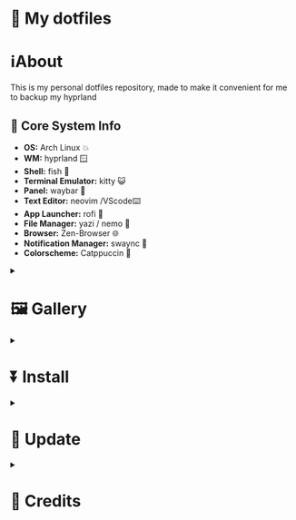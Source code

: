 <h1>💖 My dotfiles</h1>

<div>
<h1>ℹ️About</h1>
<p>This is my personal dotfiles repository, made to make it convenient for me to backup my hyprland</p>
<h2>🌸 Core System Info</h2>
<ul>
<li><b>OS:</b> Arch Linux 💥</li>
<li> <b>WM:</b> hyprland 🪟</li>
<li> <b>Shell:</b> fish 🐚</li>
<li> <b>Terminal Emulator:</b> kitty 😺</li>
<li> <b>Panel:</b> waybar 🍧</li>
<li> <b>Text Editor:</b> neovim /VScode⌨️</li>
<li> <b>App Launcher:</b> rofi 🚀</li>
<li> <b>File Manager:</b> yazi / nemo 📂</li>
<li> <b>Browser:</b> Zen-Browser 🌐</li>
<li> <b>Notification Manager:</b> swaync 🔕</li>
<li> <b>Colorscheme:</b> Catppuccin 🎨</li>
</ul>
</div>

<div>
<details>
<summary><h1>🖼 Gallery</h1></summary>
<p>I don't have a screenshots now:D<p>
</details>
</div>

<div>
<details>
<summary><h1>⏬ Install</h1></summary>

<h2>📤 Dependencies Installation</h12>

<h3>📦 Necessarily apps/utils</h3>

```
yay -Sy hyprland hyprlock hypridle hyprpicker hyprpaper xdg-desktop-portal-hyprland waybar waybar-updates rofi-wayland swaync wl-clipboard cliphist swayosd-git brightnessctl polkit-gnome playerctl grim slurp fastfetch fish yazi satty nemo yadm wttr wttrbar cava devify easyeffects-git udiskie 
```

<details>
<summary><h3>📦 optional apps/utils</h3></summary>

```
yay -S zen-browser-bin discord obsidian spotify lazygit-git lazydocker thunderbird krita libreoffice obs-studio-git steam
```

</details>
<h3>🎨 Color themes</h3>

```
yay -Sy catppuccin-gtk-theme-mocha bibata-cursor-theme-bin qt5ct qt5-wayland qt6-wayland kvantum kvantum-qt5 nwg-look
```

<h3>📸 Icon themes</h3>

```
curl -LJO https://github.com/ljmill/catppuccin-icons/releases/download/v0.2.0/Catppuccin-SE.tar.bz2
```

<p>Extract the compressed package.</p>

```
tar -xf Catppuccin-SE.tar.bz2
```

<p>And move them to the ~/.local/share/icons directory.</p>

```
mv Catppuccin-SE ~/.local/share/icons/
```


<h3>🗛 Fonts </h3>

```
yay -Sy ttf-jetbrains-mono-nerd ttf-nerd-fonts-symbols ttf-nerd-fonts-symbols-mono ttf-nerd-fonts-symbols-common ttf-font-awesome noto-fonts-cjk ttf-ms-win11-auto
```

<p>Refresh the font cache:</p>

```
fc-cache -fv
```

<h2>💾 Dotfiles Installation</h2>

<h3>🌟 Yadm Method</h3>

```
yadm clone https://github.com/sh0rkie/dotfiles.git
```

<h3>🚀 Git Method</h3>

```
git clone https://github.com/sh0rkie/dotfiles.git
cd Dotfiles
cp -r .config/* ~/.config/
```

</details>
</div>

<div>
<details>
<summary><h1>🔁 Update</h1></summary>
<h2>🔁Update packages:</h2>
        
```
yay -Syu
pacman -Syu
```

<h2>🔁Update dotfiles:</h2>
<h3>🌟 Yadm Method</h3>

```
yadm pull
```

<h3>🚀 Git Method</h3>

```
git clone https://github.com/sh0rkie/dotfiles.git
cd Dotfiles
cp -r .config/* ~/.config/
```

</details>
</div>

<div>
<details> <summary><h1>👏 Credits</h1></summary>
<ul>
<li>
<a href="https://github.com/catppuccin">Catppuccin Theme</a> – for the beautiful style ✨
</li>
<li>
<a href="https://github.com/hyprwm/Hyprland">Hyprland</a>– next-gen dynamic tiling Wayland WM 🪟
</li>
<li>
<a href="https://wiki.archlinux.org/">Arch Wiki</a> – best documentation ever 📚
</li>
<li>
<a href="https://github.com/folke/lazy.nvim">lazy.nvim</a> – for Neovim plugin management 🚀</li>
</ul>
<p>And special thanks to the Linux and r/unixporn community!</p> </details>
</div>
